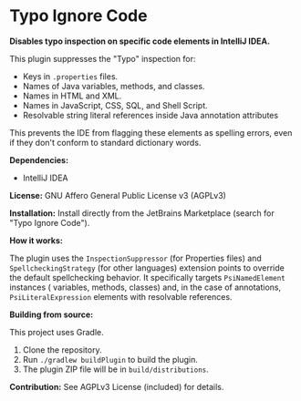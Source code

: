 # Typo Ignore Code

**Disables typo inspection on specific code elements in IntelliJ IDEA.**

This plugin suppresses the "Typo" inspection for:

* Keys in `.properties` files.
* Names of Java variables, methods, and classes.
* Names in HTML and XML.
* Names in JavaScript, CSS, SQL, and Shell Script.
* Resolvable string literal references inside Java annotation attributes

This prevents the IDE from flagging these elements as spelling errors, even if they don't conform to standard dictionary
words.

**Dependencies:**

* IntelliJ IDEA

**License:** GNU Affero General Public License v3 (AGPLv3)

**Installation:** Install directly from the JetBrains Marketplace (search for "Typo Ignore Code").

**How it works:**

The plugin uses the `InspectionSuppressor` (for Properties files) and `SpellcheckingStrategy` (for other languages)
extension points to override the default spellchecking behavior. It specifically targets `PsiNamedElement` instances (
variables, methods, classes) and, in the case of annotations, `PsiLiteralExpression` elements with resolvable
references.

**Building from source:**

This project uses Gradle.

1. Clone the repository.
2. Run `./gradlew buildPlugin` to build the plugin.
3. The plugin ZIP file will be in `build/distributions`.

**Contribution:** See AGPLv3 License (included) for details.